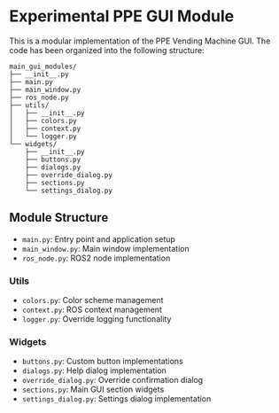 # Experimental PPE GUI Module

This is a modular implementation of the PPE Vending Machine GUI. The code has been organized into the following structure:

```
main_gui_modules/
├── __init__.py
├── main.py
├── main_window.py
├── ros_node.py
├── utils/
│   ├── __init__.py
│   ├── colors.py
│   ├── context.py
│   └── logger.py
└── widgets/
    ├── __init__.py
    ├── buttons.py
    ├── dialogs.py
    ├── override_dialog.py
    ├── sections.py
    └── settings_dialog.py
```

## Module Structure

- `main.py`: Entry point and application setup
- `main_window.py`: Main window implementation
- `ros_node.py`: ROS2 node implementation

### Utils
- `colors.py`: Color scheme management
- `context.py`: ROS context management
- `logger.py`: Override logging functionality

### Widgets
- `buttons.py`: Custom button implementations
- `dialogs.py`: Help dialog implementation
- `override_dialog.py`: Override confirmation dialog
- `sections.py`: Main GUI section widgets
- `settings_dialog.py`: Settings dialog implementation